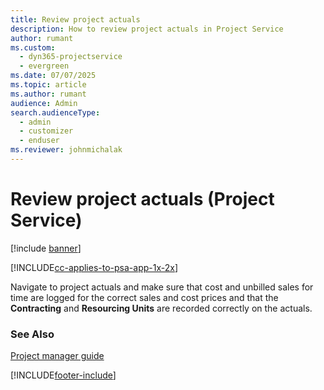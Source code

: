 ```yaml
---
title: Review project actuals
description: How to review project actuals in Project Service
author: rumant
ms.custom: 
  - dyn365-projectservice
  - evergreen
ms.date: 07/07/2025
ms.topic: article
ms.author: rumant
audience: Admin
search.audienceType: 
  - admin
  - customizer
  - enduser
ms.reviewer: johnmichalak
---
```

# Review project actuals (Project Service)

[!include [banner](../includes/psa-now-project-operations.md)]

[!INCLUDE[cc-applies-to-psa-app-1x-2x](../includes/cc-applies-to-psa-app-1x-2x.md)]

Navigate to project actuals and make sure that cost and unbilled sales for time are logged for the correct sales and cost prices and that the **Contracting** and **Resourcing Units** are recorded correctly on the actuals.  
  
### See Also  
 [Project manager guide](../psa/project-manager-guide.md)


[!INCLUDE[footer-include](../includes/footer-banner.md)]

